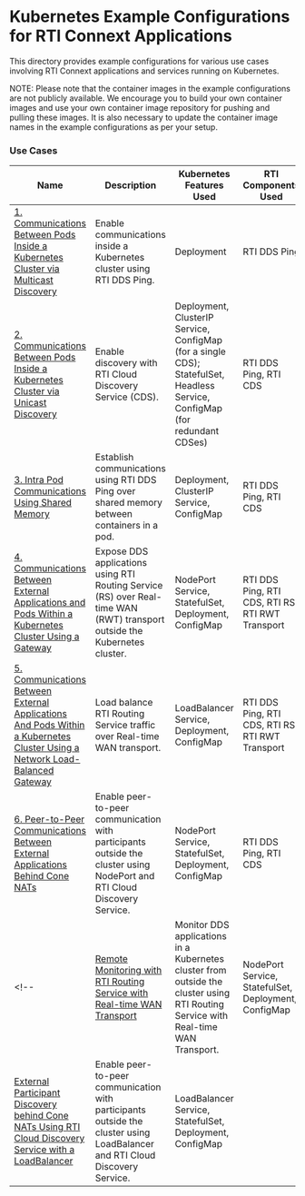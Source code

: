 # Kubernetes Example Configurations for RTI Connext Applications
This directory provides example configurations for various use cases involving RTI Connext applications and services running on Kubernetes.

NOTE: Please note that the container images in the example configurations are not publicly available. We encourage you to build your own container images and use your own container image repository for pushing and pulling these images. It is also necessary to update the container image names in the example configurations as per your setup.

### Use Cases

|Name | Description | Kubernetes Features Used | RTI Components Used|
------------- | ------------- | ------------  | ------------  |
|[1. Communications Between Pods Inside a Kubernetes Cluster via Multicast Discovery](ddsping/) | Enable communications inside a Kubernetes cluster using RTI DDS Ping. | Deployment  | RTI DDS Ping |
|[2. Communications Between Pods Inside a Kubernetes Cluster via Unicast Discovery](cds/) | Enable discovery with RTI Cloud Discovery Service (CDS). | Deployment, ClusterIP Service, ConfigMap (for a single CDS); StatefulSet, Headless Service, ConfigMap (for redundant CDSes) | RTI DDS Ping, RTI CDS |
|[3. Intra Pod Communications Using Shared Memory](shmem/) | Establish communications using RTI DDS Ping over shared memory between containers in a pod. | Deployment, ClusterIP Service, ConfigMap | RTI DDS Ping, RTI CDS|
|[4. Communications Between External Applications and Pods Within a Kubernetes Cluster Using a Gateway](rs_rwt/) | Expose DDS applications using RTI Routing Service (RS) over Real-time WAN (RWT) transport outside the Kubernetes cluster. | NodePort Service, StatefulSet, Deployment, ConfigMap | RTI DDS Ping, RTI CDS, RTI RS, RTI RWT Transport|
|[5. Communications Between External Applications And Pods Within a Kubernetes Cluster Using a Network Load-Balanced Gateway](rs_rwt_lb/) | Load balance RTI Routing Service traffic over Real-time WAN transport. | LoadBalancer Service, Deployment, ConfigMap | RTI DDS Ping, RTI CDS, RTI RS, RTI RWT Transport |
|[6. Peer-to-Peer Communications Between External Applications Behind Cone NATs](cds_rwt/) | Enable peer-to-peer communication with participants outside the cluster using NodePort and RTI Cloud Discovery Service. | NodePort Service, StatefulSet, Deployment, ConfigMap | RTI DDS Ping, RTI CDS |
<!--|[Remote Monitoring with RTI Routing Service with Real-time WAN Transport](routingservice_rwt_monitoring/) | Monitor DDS applications in a Kubernetes cluster from outside the cluster using RTI Routing Service with Real-time WAN Transport. | NodePort Service, StatefulSet, Deployment, ConfigMap |  |
|[External Participant Discovery behind Cone NATs Using RTI Cloud Discovery Service with a LoadBalancer](cds_rwt_lb/) |  Enable peer-to-peer communication with participants outside the cluster using LoadBalancer and RTI Cloud Discovery Service. | LoadBalancer Service, StatefulSet, Deployment, ConfigMap | |-->
